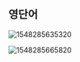 ## 영단어

![1548285635320](C:\Users\student\AppData\Roaming\Typora\typora-user-images\1548285635320.png)



![1548285665820](C:\Users\student\AppData\Roaming\Typora\typora-user-images\1548285665820.png)